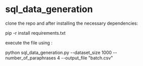 # sql_data_generation

clone the repo and after installing the necessary dependencies:

pip -r install requirements.txt

execute the file using :  

python sql_data_generation.py --dataset_size 1000 --number_of_paraphrases 4 --output_file "batch.csv"
